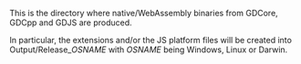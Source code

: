 This is the directory where native/WebAssembly binaries from GDCore, GDCpp and GDJS are produced.

In particular, the extensions and/or the JS platform files will be
created into Output/Release_*OSNAME* with *OSNAME* being Windows, Linux or Darwin.
